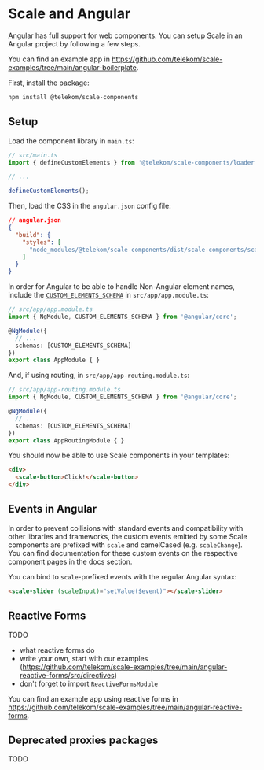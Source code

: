 # Scale and Angular

Angular has full support for web components. You can setup Scale in an Angular project by following a few steps.

You can find an example app in https://github.com/telekom/scale-examples/tree/main/angular-boilerplate.

First, install the package:

```bash
npm install @telekom/scale-components
```

## Setup

Load the component library in `main.ts`:

```ts
// src/main.ts
import { defineCustomElements } from '@telekom/scale-components/loader';

// ...

defineCustomElements();
```

Then, load the CSS in the `angular.json` config file:

```json
// angular.json
{
  "build": {
    "styles": [
      "node_modules/@telekom/scale-components/dist/scale-components/scale-components.css"
    ]
  }
}
```

In order for Angular to be able to handle Non-Angular element names, include the [`CUSTOM_ELEMENTS_SCHEMA`](https://angular.io/api/core/CUSTOM_ELEMENTS_SCHEMA) in `src/app/app.module.ts`:

```ts
// src/app/app.module.ts
import { NgModule, CUSTOM_ELEMENTS_SCHEMA } from '@angular/core';

@NgModule({
  // ...
  schemas: [CUSTOM_ELEMENTS_SCHEMA]
})
export class AppModule { }
```

And, if using routing, in `src/app/app-routing.module.ts`:

```ts
// src/app/app-routing.module.ts
import { NgModule, CUSTOM_ELEMENTS_SCHEMA } from '@angular/core';

@NgModule({
  // ..
  schemas: [CUSTOM_ELEMENTS_SCHEMA]
})
export class AppRoutingModule { }
```

You should now be able to use Scale components in your templates:

```html
<div>
  <scale-button>Click!</scale-button>
</div>
```

## Events in Angular

In order to prevent collisions with standard events and compatibility with other libraries and frameworks, the custom events emitted by some Scale components are prefixed with `scale` and camelCased (e.g. `scaleChange`). You can find documentation for these custom events on the respective component pages in the docs section.

You can bind to `scale`-prefixed events with the regular Angular syntax:

```html
<scale-slider (scaleInput)="setValue($event)"></scale-slider>
```

## Reactive Forms

TODO

- what reactive forms do
- write your own, start with our examples (https://github.com/telekom/scale-examples/tree/main/angular-reactive-forms/src/directives)
- don't forget to import `ReactiveFormsModule`

You can find an example app using reactive forms in https://github.com/telekom/scale-examples/tree/main/angular-reactive-forms.

## Deprecated proxies packages

TODO